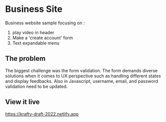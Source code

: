 # Business Site

Business website sample focusing on :

1. play video in header
2. Make a 'create account' form
3. Text expandable menu

## The problem

The biggest challenge was the form validation. The form demands diverse solutions when it comes to UX perspective such as handling different states and display feedbacks. Also in Javascript, username, email, and password validation need to be updated.

## View it live

https://krafty-draft-2022.netlify.app
